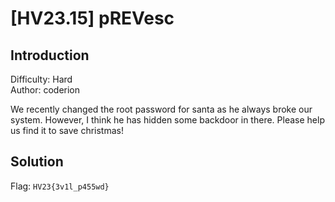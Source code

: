 # [HV23.15] pREVesc

## Introduction

Difficulty: Hard<br>
Author: coderion

We recently changed the root password for santa as he always broke our system. However, I think he has hidden some backdoor in there. Please help us find it to save christmas!

## Solution

Flag: `HV23{3v1l_p455wd}`